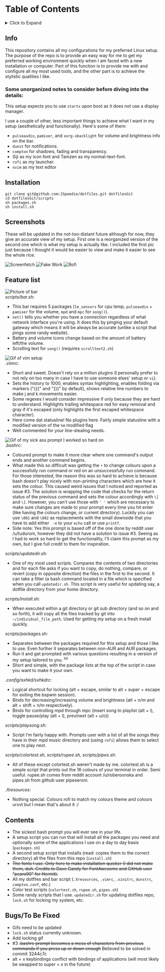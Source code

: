 # Table of Contents
<details><summary>Click to Expand</summary><p>

* [Info](#info)
* [Installation](#installation)
* [Screenshots](#screenshots)
* [Feature list](#feature-list)
* [Purpose](#purpose)
* [Contents](#contents)
* [Bugs/To Be Fixed](#bugsto-be-fixed)
</p></details>

## Info

This repository contains all my configurations for my preferred Linux setup.
The purpose of the repo is to provide an easy way for me to get my preferred
working environment quickly when I am faced with a new installation or computer.
Part of this function is to provide me with and configure all my
most used tools, and the other part is to achieve the stylistic qualities I like.

### Some unorganized notes to consider before diving into the details:

This setup expects you to use `startx` upon boot as it does not use a
display manager.

I use a couple of other, less important things to achieve what I want in my
setup (aesthetically and functionally). Here's some of them:
* `pulseaudio`, `pamixer`, and `xorg-xbacklight` for volume and brightness
info on the bar.
* `dunst` for notifications.
* `compton` for shadows, fading and transparency.
* Siji as my icon font and Tamzen as my normal-text-font.
* `rofi` as my launcher.
* `nvim` as my text editor

## Installation

```
git clone git@github.com:JSpeedie/dotfiles.git dotfilesGit
cd dotfilesGit/scripts
sh packages.sh
sh install.sh
```

## Screenshots

These will be updated in the not-too-distant future although for now, they
give an accurate view of my setup.
First one is a reorganized version of the second one which is what my setup
is actually like. I included the first pic just because I thought it would be
easier to view and make it easier to see the whole rice.

![Screenfetch](https://raw.githubusercontent.com/wiki/JSpeedie/dotfiles/images/Setup23PelagicSFUnconf.png)
![Fake Work](https://raw.githubusercontent.com/wiki/JSpeedie/dotfiles/images/Setup24PelagicWork.png)
![Rofi](https://raw.githubusercontent.com/wiki/JSpeedie/dotfiles/images/Setup25PelagicRofi.png)

## Feature list

![Picture of bar](https://raw.githubusercontent.com/wiki/JSpeedie/dotfiles/images/bar.png)  
*scripts/bar.sh*:
* This bar requires 5 packages (`lm_sensors` for cpu temp, `pulseaudio` +
`pamixer` for the volume, `mpd` and `mpc` for `song()`).
* `net()` tells you whether you have a connection regardless of what network
interface you're using. It does this by pinging your default gateway which
means it will be always be accurate (unlike a script that pings some
randy website).
* Battery and volume icons change based on the amount of battery left/the volume.
* Scrolling text for `song()` (requires `scrolltext2.sh`)

![Gif of vim setup](https://raw.githubusercontent.com/wiki/JSpeedie/dotfiles/images/vim.gif)  
*.vimrc*:
* Short and sweet. Doesn't rely on a million plugins (I personally prefer to
not rely on too many in case I have to use someone elses' setup or `vi`).
* Sets the history to 1000, enables syntax highlighting, enables folding
via markers ("{{{" and "}}}" by default), shows relative line numbers
to make j and k movements easier.
* Some regexes I would consider impressive if only because they are hard
to understand. Highlights trailing whitespace red for easy removal and gray
if it's escaped (only highlights the first escaped whitespace character).
* Here come dat statusline! No plugins here. Fairly simple statusline with a
modified version of the `%m` modified flag
* Well commented for your line-stealing needs.

![Gif of my sick ass prompt I worked so hard on](https://raw.githubusercontent.com/wiki/JSpeedie/dotfiles/images/bashprompt.gif)  
*.bashrc:*
* Coloured prompt to make it more clear where one command's output ends and
another command begins.
* What made this so difficult was getting the `•` to change colours upon
a successfully run command or red on an unsuccessfully run command. For those
interested, the reason this was so hard to achieve is because bash doesn't
play nicely with non-printing characters which are how it sets the colour.
This caused weird issues that I noticed and reported as issue #3. The solution
is wrapping the code that checks for the return status of the previous command
and sets the colour accordingly with `\[` and `\]`. However, you can't use those
with `' '` which are necessary to make sure changes are made to your
prompt every time you hit enter (like having the colours change, or current
directory). Luckily you can use `\001` and `\002` as replacements with the
small downside that you have to add either ` -e` to your `echo` call or use
`printf`.
* Side note: Yes this prompt is based off of the one done by reddit
user /u/tudurom, however they did not have a solution to issue #3. Seeing as I
had to work so hard to get the functionality, I'll claim this prompt as my own,
but I give full credit to them for inspiration.

*scripts/updatedir.sh:*
* One of my most used scripts. Compares the contents of two
directories and for each file asks if you want to copy, do nothing, compare,
or revert (copy in opposite direction) the files in the first
to the second. It can take a filter (a bash command located in a file which is
specified when you call `updatedir.sh`. This script is very useful for
updating say, a dotfile directory from your home directory.

*scripts/install.sh:*
* When executed within a git directory or git sub directory (and so on and
so forth), it will copy all the files tracked by git
into `~/individual_file_path`. Used for getting my setup on a fresh install
quickly.

*scripts/packages.sh:*
* Separates between the packages required for this setup and those I like to
use. Even further it separates between non-AUR and AUR packages.
* Run it and get prompted with various questions resulting in a version of
my setup tailored to you. <sup>lol</sup>
* Short and simple, with the package lists at the top of the script in case
you want to make it your own.

*.config/sxhkd/sxhkdrc*:
* Logical shortcut for locking (alt + escape, similar to alt + super + escape
for exiting the bspwm session).
* Binds for decreasing/increasing volume and brightness (alt + n/m and alt +
shift + n/m respectively).
* Binds for controlling mpd through mpc (insert song to playlist (alt + i),
toggle pause/play (alt + l), prev/next (alt + u/o))

*scripts/playsong.sh:*
* Script I'm fairly happy with. Prompts user with a list of all the songs
they have in their mpd music directory and (using `rofi`)
allows them to select one to play next.

*scripts/colortest.sh, scripts/rupee.sh, scripts/pipes.sh:*
* All of these except colortest.sh weren't made by me. colortest.sh is a
simple script that prints out the 16 colours of your terminal in order.
Semi useful. rupee.sh comes from reddit account /u/roberoonska and pipes.sh
from github user pipeseroni.

*.Xresources:*
* Nothing special. Colours rofi to match my colours theme and colours urxvt
but I mean that's about it :/

## Contents
* The sickest bash prompt you will ever see in your life.
* A setup script you can run that will install all the packages you need and
optionally some of the applications I use on a day to day basis (`packages.sh`)
* A second setup script that installs (read: copies them to the correct
directory) all the files from this repo (`install.sh`)
* ~~The fonts I use. Only here to make installation quicker (I did not make
them, duh. Credits to Dave Gandy for FontAwesome and GitHub user "pcaro90"
for Hermit).~~
* All my dotfiles and bar script (`.Xresources`, `.vimrc`, `.xinitrc`,
`dunstrc`, `compton.conf`, etc.)
* Color test scripts (`colortest.sh`, `rupee.sh`, `pipes.sh`)
* Some randy scripts that I use. `updatedir.sh` for updating dotfiles repo,
`lock.sh` for locking my system, etc.

## Bugs/To Be Fixed
* Gifs need to be updated
* `lock.sh` status currently unknown.
* Add locking gif
* #3 ~~.bashrc prompt becomes a mess of characters from previous commands if
you press up or down enough~~ Believed to be solved in commit 3244c7c
* alt + *x* keybindings conflict with bindings of applications (will most
likely be swapped to super + *x* in the future)
